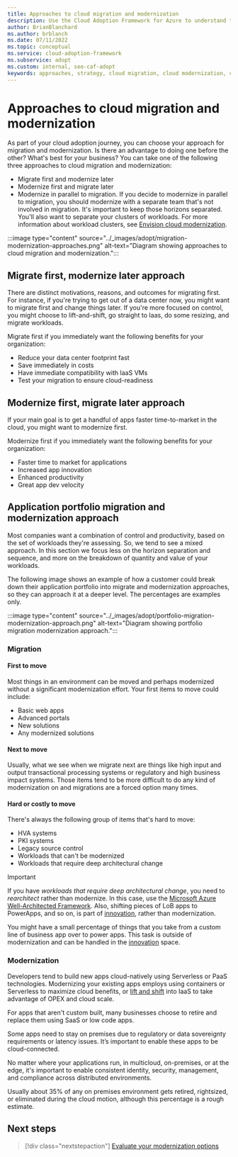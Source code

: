 ```yaml
---
title: Approaches to cloud migration and modernization
description: Use the Cloud Adoption Framework for Azure to understand the various approaches to migrate and modernize in your cloud adoption journey.
author: BrianBlanchard
ms.author: brblanch
ms.date: 07/11/2022
ms.topic: conceptual
ms.service: cloud-adoption-framework
ms.subservice: adopt
ms.custom: internal, seo-caf-adopt
keywords: approaches, strategy, cloud migration, cloud modernization, cloud adoption framework
---
```

# Approaches to cloud migration and modernization

As part of your cloud adoption journey, you can choose your approach for migration and modernization. Is there an advantage to doing one before the other? What's best for your business? You can take one of the following three approaches to cloud migration and modernization:

- Migrate first and modernize later
- Modernize first and migrate later
- Modernize in parallel to migration. If you decide to modernize in parallel to migration, you should modernize with a separate team that's not involved in migration. It's important to keep those horizons separated. You'll also want to separate your clusters of workloads. For more information about workload clusters, see [Envision cloud modernization](../modernize/business-alignment/envision-cloud-modernization.md#step-3-define--track-clusters-of-workloads-based-on-the-motivation).

:::image type="content" source="../_images/adopt/migration-modernization-approaches.png" alt-text="Diagram showing approaches to cloud migration and modernization.":::

## Migrate first, modernize later approach

There are distinct motivations, reasons, and outcomes for migrating first. For instance, if you're trying to get out of a data center now, you might want to migrate first and change things later. If you're more focused on control, you might choose to lift-and-shift, go straight to Iaas, do some resizing, and migrate workloads.

Migrate first if you immediately want the following benefits for your organization:

- Reduce your data center footprint fast
- Save immediately in costs
- Have immediate compatibility with IaaS VMs
- Test your migration to ensure cloud-readiness

## Modernize first, migrate later approach

If your main goal is to get a handful of apps faster time-to-market in the cloud, you might want to modernize first.

Modernize first if you immediately want the following benefits for your organization:

- Faster time to market for applications
- Increased app innovation
- Enhanced productivity
- Great app dev velocity

## Application portfolio migration and modernization approach

Most companies want a combination of control and productivity, based on the set of workloads they're assessing. So, we tend to see a mixed approach. In this section we focus less on the horizon separation and sequence, and more on the breakdown of quantity and value of your workloads.

The following image shows an example of how a customer could break down their application portfolio into migrate and modernization approaches, so they can approach it at a deeper level. The percentages are examples only.

:::image type="content" source="../_images/adopt/portfolio-migration-modernization-approach.png" alt-text="Diagram showing portfolio migration modernization approach.":::

### Migration

#### First to move

Most things in an environment can be moved and perhaps modernized without a significant modernization effort. Your first items to move could include:

- Basic web apps
- Advanced portals
- New solutions
- Any modernized solutions

#### Next to move

Usually, what we see when we migrate next are things like high input and output transactional processing systems or regulatory and high business impact systems. Those items tend to be more difficult to do any kind of modernization on and migrations are a forced option many times.

#### Hard or costly to move

There's always the following group of items that's hard to move:

- HVA systems
- PKI systems
- Legacy source control
- Workloads that can't be modernized
- Workloads that require deep architectural change

> [!IMPORTANT]
> If you have *workloads that require deep architectural change*, you need to *rearchitect* rather than modernize. In this case, use the [Microsoft Azure Well-Architected Framework](/azure/architecture/framework/). Also, shifting pieces of LoB apps to PowerApps, and so on, is part of [innovation](../innovate/index.md), rather than modernization.

You might have a small percentage of things that you take from a custom line of business app over to power apps. This task is outside of modernization and can be handled in the [innovation](../innovate/index.md) space.

### Modernization

Developers tend to build new apps cloud-natively using Serverless or PaaS technologies. Modernizing your existing apps employs using containers or Serverless to maximize cloud benefits, or [lift and shift](/virtualization/windowscontainers/quick-start/lift-shift-to-containers) into IaaS to take advantage of OPEX and cloud scale.

For apps that aren't custom built, many businesses choose to retire and replace them using SaaS or low code apps.

Some apps need to stay on premises due to regulatory or data sovereignty requirements or latency issues. It’s important to enable these apps to be cloud-connected.

No matter where your applications run, in multicloud, on-premises, or at the edge, it's important to enable consistent identity, security, management, and compliance across distributed environments.

Usually about 35% of any on premises environment gets retired, rightsized, or eliminated during the cloud motion, although this percentage is a rough estimate.

## Next steps

> [!div class="nextstepaction"]
> [Evaluate your modernization options](../modernize/business-alignment/evaluate-modernization-options.md)
